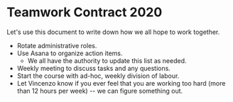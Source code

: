 # Teamwork Contract 2020

Let's use this document to write down how we all hope to work together.

- Rotate administrative roles. 
- Use Asana to organize action items.
    - We all have the authority to update this list as needed.
- Weekly meeting to discuss tasks and any questions.
- Start the course with ad-hoc, weekly division of labour.
- Let Vincenzo know if you ever feel that you are working too hard (more than 12 hours per week) -- we can figure something out.